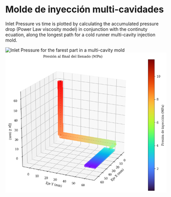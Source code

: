 # Molde de inyección multi-cavidades
Inlet Pressure vs time is plotted by calculating the accumulated pressure drop (Power Law viscosity model) in conjunction with the continuty ecuation, along the longest path for a cold runner multi-cavity injection mold.

![Inlet Pressure for the farest part in a multi-cavity mold](SW%vs%python.png)
![Inlet Pressure for the farest part in a multi-cavity mold](Inlet%20Pressure.png)
